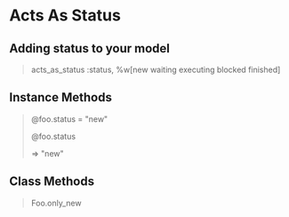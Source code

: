Acts As Status
=================

Adding status to your model
---------

> acts\_as\_status :status, %w[new waiting executing blocked finished]

Instance Methods
----------

> @foo.status = "new"
>
> @foo.status
>
> => "new"


Class Methods
----------

> Foo.only_new
> 



